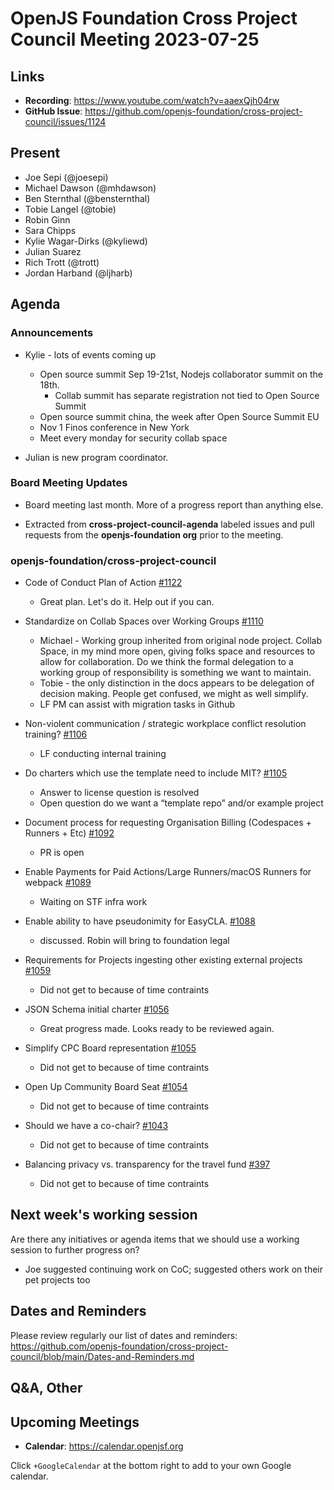 # OpenJS Foundation Cross Project Council Meeting 2023-07-25

## Links

* **Recording**: https://www.youtube.com/watch?v=aaexQjh04rw
* **GitHub Issue**: https://github.com/openjs-foundation/cross-project-council/issues/1124

## Present

* Joe Sepi (@joesepi)
* Michael Dawson (@mhdawson)
* Ben Sternthal (@bensternthal)
* Tobie Langel (@tobie)
* Robin Ginn
* Sara Chipps
* Kylie Wagar-Dirks (@kyliewd)
* Julian Suarez
* Rich Trott (@trott)
* Jordan Harband (@ljharb)

## Agenda

### Announcements
* Kylie - lots of events coming up
   * Open source summit Sep 19-21st, Nodejs collaborator summit on the 18th.
     * Collab summit has separate registration not tied to Open Source Summit
   * Open source summit china, the week after Open Source Summit EU
   * Nov 1 Finos conference in New York
   * Meet every monday for security collab space

* Julian is new program coordinator.

### Board Meeting Updates
  * Board meeting last month. More of a progress report than anything else.

* Extracted from **cross-project-council-agenda** labeled issues and pull requests from the **openjs-foundation org** prior to the meeting.

### openjs-foundation/cross-project-council

* Code of Conduct Plan of Action [#1122](https://github.com/openjs-foundation/cross-project-council/issues/1122)
  * Great plan. Let's do it. Help out if you can.

* Standardize on Collab Spaces over Working Groups [#1110](https://github.com/openjs-foundation/cross-project-council/issues/1110)
  * Michael - Working group inherited from original node project. Collab Space, in my mind more open, giving folks space and resources to allow for collaboration. Do we think the formal delegation to a working group of responsibility is something we want to maintain.
  * Tobie - the only distinction in the docs appears to be delegation of decision making. People get confused, we might as well simplify.
  * LF PM can assist with migration tasks in Github

* Non-violent communication / strategic workplace conflict resolution training? [#1106](https://github.com/openjs-foundation/cross-project-council/issues/1106)
  * LF conducting internal training

* Do charters which use the template need to include MIT? [#1105](https://github.com/openjs-foundation/cross-project-council/issues/1105)
  * Answer to license question is resolved
  * Open question do we want a “template repo” and/or example project

* Document process for requesting Organisation Billing (Codespaces + Runners + Etc) [#1092](https://github.com/openjs-foundation/cross-project-council/issues/1092)
  * PR is open

* Enable Payments for Paid Actions/Large Runners/macOS Runners for webpack [#1089](https://github.com/openjs-foundation/cross-project-council/issues/1089)
  * Waiting on STF infra work

* Enable ability to have pseudonimity for EasyCLA. [#1088](https://github.com/openjs-foundation/cross-project-council/issues/1088)
  * discussed. Robin will bring to foundation legal

* Requirements for Projects ingesting other existing external projects [#1059](https://github.com/openjs-foundation/cross-project-council/issues/1059)
  * Did not get to because of time contraints

* JSON Schema initial charter [#1056](https://github.com/openjs-foundation/cross-project-council/issues/1056)
  * Great progress made. Looks ready to be reviewed again.

* Simplify CPC Board representation [#1055](https://github.com/openjs-foundation/cross-project-council/pull/1055)
  * Did not get to because of time contraints

* Open Up Community Board Seat [#1054](https://github.com/openjs-foundation/cross-project-council/issues/1054)
  * Did not get to because of time contraints

* Should we have a co-chair? [#1043](https://github.com/openjs-foundation/cross-project-council/issues/1043)
  * Did not get to because of time contraints

* Balancing privacy vs. transparency for the travel fund [#397](https://github.com/openjs-foundation/cross-project-council/issues/397)
  * Did not get to because of time contraints

## Next week's working session

Are there any initiatives or agenda items that we should use a working session to further progress on?

* Joe suggested continuing work on CoC; suggested others work on their pet projects too

## Dates and Reminders

Please review regularly our list of dates and reminders:
https://github.com/openjs-foundation/cross-project-council/blob/main/Dates-and-Reminders.md

## Q&A, Other

## Upcoming Meetings

* **Calendar**: <https://calendar.openjsf.org>

Click `+GoogleCalendar` at the bottom right to add to your own Google calendar.

